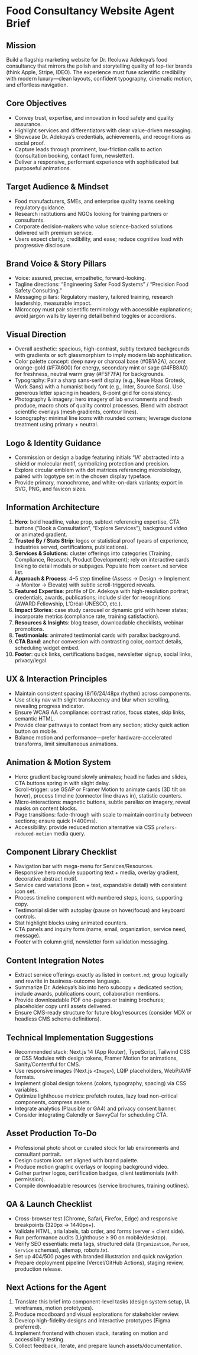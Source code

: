 # Food Consultancy Website Agent Brief

## Mission
Build a flagship marketing website for Dr. Ifeoluwa Adekoya’s food consultancy that mirrors the polish and storytelling quality of top-tier brands (think Apple, Stripe, IDEO). The experience must fuse scientific credibility with modern luxury—clean layouts, confident typography, cinematic motion, and effortless navigation.

## Core Objectives
- Convey trust, expertise, and innovation in food safety and quality assurance.
- Highlight services and differentiators with clear value-driven messaging.
- Showcase Dr. Adekoya’s credentials, achievements, and recognitions as social proof.
- Capture leads through prominent, low-friction calls to action (consultation booking, contact form, newsletter).
- Deliver a responsive, performant experience with sophisticated but purposeful animations.

## Target Audience & Mindset
- Food manufacturers, SMEs, and enterprise quality teams seeking regulatory guidance.
- Research institutions and NGOs looking for training partners or consultants.
- Corporate decision-makers who value science-backed solutions delivered with premium service.
- Users expect clarity, credibility, and ease; reduce cognitive load with progressive disclosure.

## Brand Voice & Story Pillars
- Voice: assured, precise, empathetic, forward-looking.
- Tagline directions: “Engineering Safer Food Systems” / “Precision Food Safety Consulting.”
- Messaging pillars: Regulatory mastery, tailored training, research leadership, measurable impact.
- Microcopy must pair scientific terminology with accessible explanations; avoid jargon walls by layering detail behind toggles or accordions.

## Visual Direction
- Overall aesthetic: spacious, high-contrast, subtly textured backgrounds with gradients or soft glassmorphism to imply modern lab sophistication.
- Color palette concept: deep navy or charcoal base (#0B1A2A), accent orange-gold (#F7A600) for energy, secondary mint or sage (#4FB8A0) for freshness, neutral warm gray (#F5F7FA) for backgrounds.
- Typography: Pair a sharp sans-serif display (e.g., Neue Haas Grotesk, Work Sans) with a humanist body font (e.g., Inter, Source Sans). Use generous letter spacing in headers, 8-point grid for consistency.
- Photography & imagery: hero imagery of lab environments and fresh produce, macro shots of quality control processes. Blend with abstract scientific overlays (mesh gradients, contour lines).
- Iconography: minimal line icons with rounded corners; leverage duotone treatment using primary + neutral.

## Logo & Identity Guidance
- Commission or design a badge featuring initials “IA” abstracted into a shield or molecular motif, symbolizing protection and precision.
- Explore circular emblem with dot matrices referencing microbiology, paired with logotype set in the chosen display typeface.
- Provide primary, monochrome, and white-on-dark variants; export in SVG, PNG, and favicon sizes.

## Information Architecture
1. **Hero**: bold headline, value prop, subtext referencing expertise, CTA buttons (“Book a Consultation”, “Explore Services”), background video or animated gradient.
2. **Trusted By / Stats Strip**: logos or statistical proof (years of experience, industries served, certifications, publications).
3. **Services & Solutions**: cluster offerings into categories (Training, Compliance, Research, Product Development); rely on interactive cards linking to detail modals or subpages. Populate from `content.md` service list.
4. **Approach & Process**: 4–5 step timeline (Assess → Design → Implement → Monitor → Elevate) with subtle scroll-triggered reveals.
5. **Featured Expertise**: profile of Dr. Adekoya with high-resolution portrait, credentials, awards, publications; include slider for recognitions (AWARD Fellowship, L’Oréal-UNESCO, etc.).
6. **Impact Stories**: case study carousel or dynamic grid with hover states; incorporate metrics (compliance rate, training satisfaction).
7. **Resources & Insights**: blog teaser, downloadable checklists, webinar promotions.
8. **Testimonials**: animated testimonial cards with parallax background.
9. **CTA Band**: anchor conversion with contrasting color, contact details, scheduling widget embed.
10. **Footer**: quick links, certifications badges, newsletter signup, social links, privacy/legal.

## UX & Interaction Principles
- Maintain consistent spacing (8/16/24/48px rhythm) across components.
- Use sticky nav with slight translucency and blur when scrolling, revealing progress indicator.
- Ensure WCAG AA compliance: contrast ratios, focus states, skip links, semantic HTML.
- Provide clear pathways to contact from any section; sticky quick action button on mobile.
- Balance motion and performance—prefer hardware-accelerated transforms, limit simultaneous animations.

## Animation & Motion System
- Hero: gradient background slowly animates; headline fades and slides, CTA buttons spring in with slight delay.
- Scroll-trigger: use GSAP or Framer Motion to animate cards (3D tilt on hover), process timeline (connector line draws in), statistic counters.
- Micro-interactions: magnetic buttons, subtle parallax on imagery, reveal masks on content blocks.
- Page transitions: fade-through with scale to maintain continuity between sections; ensure quick (<400ms).
- Accessibility: provide reduced motion alternative via CSS `prefers-reduced-motion` media query.

## Component Library Checklist
- Navigation bar with mega-menu for Services/Resources.
- Responsive hero module supporting text + media, overlay gradient, decorative abstract motif.
- Service card variations (icon + text, expandable detail) with consistent icon set.
- Process timeline component with numbered steps, icons, supporting copy.
- Testimonial slider with autoplay (pause on hover/focus) and keyboard controls.
- Stat highlight blocks using animated counters.
- CTA panels and inquiry form (name, email, organization, service need, message).
- Footer with column grid, newsletter form validation messaging.

## Content Integration Notes
- Extract service offerings exactly as listed in `content.md`; group logically and rewrite in business-outcome language.
- Summarize Dr. Adekoya’s bio into hero subcopy + dedicated section; include awards, publications count, collaboration mentions.
- Provide downloadable PDF one-pagers or training brochures; placeholder copy until assets delivered.
- Ensure CMS-ready structure for future blog/resources (consider MDX or headless CMS schema definitions).

## Technical Implementation Suggestions
- Recommended stack: Next.js 14 (App Router), TypeScript, Tailwind CSS or CSS Modules with design tokens, Framer Motion for animations, Sanity/Contentful for CMS.
- Use responsive images (Next.js `<Image>`), LQIP placeholders, WebP/AVIF formats.
- Implement global design tokens (colors, typography, spacing) via CSS variables.
- Optimize lighthouse metrics: prefetch routes, lazy load non-critical components, compress assets.
- Integrate analytics (Plausible or GA4) and privacy consent banner.
- Consider integrating Calendly or SavvyCal for scheduling CTA.

## Asset Production To-Do
- Professional photo shoot or curated stock for lab environments and consultant portrait.
- Design custom icon set aligned with brand palette.
- Produce motion graphic overlays or looping background video.
- Gather partner logos, certification badges, client testimonials (with permission).
- Compile downloadable resources (service brochures, training outlines).

## QA & Launch Checklist
- Cross-browser test (Chrome, Safari, Firefox, Edge) and responsive breakpoints (320px → 1440px+).
- Validate HTML, aria labels, tab order, and forms (server + client side).
- Run performance audits (Lighthouse ≥ 90 on mobile/desktop).
- Verify SEO essentials: meta tags, structured data (`Organization`, `Person`, `Service` schemas), sitemap, robots.txt.
- Set up 404/500 pages with branded illustration and quick navigation.
- Prepare deployment pipeline (Vercel/GitHub Actions), staging review, production release.

## Next Actions for the Agent
1. Translate this brief into component-level tasks (design system setup, IA wireframes, motion prototypes).
2. Produce moodboard and visual explorations for stakeholder review.
3. Develop high-fidelity designs and interactive prototypes (Figma preferred).
4. Implement frontend with chosen stack, iterating on motion and accessibility testing.
5. Collect feedback, iterate, and prepare launch assets/documentation.
